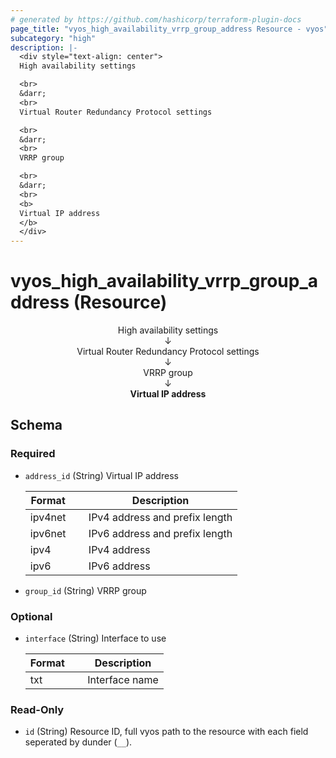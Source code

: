```yaml
---
# generated by https://github.com/hashicorp/terraform-plugin-docs
page_title: "vyos_high_availability_vrrp_group_address Resource - vyos"
subcategory: "high"
description: |-
  <div style="text-align: center">
  High availability settings

  <br>
  &darr;
  <br>
  Virtual Router Redundancy Protocol settings

  <br>
  &darr;
  <br>
  VRRP group

  <br>
  &darr;
  <br>
  <b>
  Virtual IP address
  </b>
  </div>
---
```


# vyos_high_availability_vrrp_group_address (Resource)

<div style="text-align: center">
High availability settings

<br>
&darr;
<br>
Virtual Router Redundancy Protocol settings

<br>
&darr;
<br>
VRRP group

<br>
&darr;
<br>
<b>
Virtual IP address
</b>
</div>



<!-- schema generated by tfplugindocs -->
## Schema

### Required

- `address_id` (String) Virtual IP address

    |  Format &emsp; | Description  |
    |----------|---------------|
    |  ipv4net  &emsp; |  IPv4 address and prefix length  |
    |  ipv6net  &emsp; |  IPv6 address and prefix length  |
    |  ipv4  &emsp; |  IPv4 address  |
    |  ipv6  &emsp; |  IPv6 address  |
- `group_id` (String) VRRP group

### Optional

- `interface` (String) Interface to use

    |  Format &emsp; | Description  |
    |----------|---------------|
    |  txt  &emsp; |  Interface name  |

### Read-Only

- `id` (String) Resource ID, full vyos path to the resource with each field seperated by dunder (`__`).
